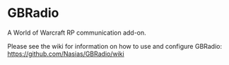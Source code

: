 # GBRadio
A World of Warcraft RP communication add-on.

Please see the wiki for information on how to use and configure GBRadio:
https://github.com/Nasias/GBRadio/wiki
